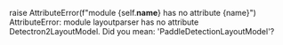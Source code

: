  raise AttributeError(f"module {self.__name__} has no attribute {name}")
AttributeError: module layoutparser has no attribute Detectron2LayoutModel. Did you mean: 'PaddleDetectionLayoutModel'?
